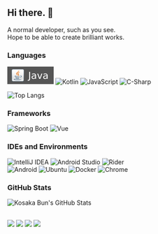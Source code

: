 ## Hi there. 👋
A normal developer, such as you see.<br />
Hope to be able to create brilliant works.

### Languages

![Java](./files/img/Java-gray.svg)
![Kotlin](https://img.shields.io/badge/Kotlin-gray?style=flat-square&logo=Kotlin)
![JavaScript](https://img.shields.io/badge/JavaScript-gray?style=flat-square&logo=JavaScript)
![C-Sharp](https://img.shields.io/badge/C%23-gray?style=flat-square&logo=.NET)

<span>
  <img src="https://github-readme-stats-git-master-airopis-projects.vercel.app/api/top-langs/?username=kosaka-bun&layout=compact&role=OWNER,ORGANIZATION_MEMBER,COLLABORATOR" alt="Top Langs" />
</span>

### Frameworks

![Spring Boot](https://img.shields.io/badge/Spring%20Boot-gray?style=flat-square&logo=Spring)
![Vue](https://img.shields.io/badge/Vue.js-gray?style=flat-square&logo=Vue.js)

### IDEs and Environments
![IntelliJ IDEA](https://img.shields.io/badge/IntelliJ%20IDEA-gray?style=flat-square&logo=IntelliJ%20IDEA)
![Android Studio](https://img.shields.io/badge/Android%20Studio-gray?style=flat-square&logo=Android%20Studio)
![Rider](https://img.shields.io/badge/Rider-gray?style=flat-square&logo=Rider)<br />
![Android](https://img.shields.io/badge/Android-gray?style=flat-square&logo=Android)
![Ubuntu](https://img.shields.io/badge/Ubuntu-gray?style=flat-square&logo=Ubuntu)
![Docker](https://img.shields.io/badge/Docker-gray?style=flat-square&logo=Docker)
![Chrome](https://img.shields.io/badge/Chrome-gray?style=flat-square&logo=Google%20Chrome)

### GitHub Stats

<span>
  <img src="https://github-readme-stats-git-master-airopis-projects.vercel.app/api?username=kosaka-bun&show_icons=true&include_all_commits=true&role=OWNER,ORGANIZATION_MEMBER,COLLABORATOR" alt="Kosaka Bun's GitHub Stats" />
</span>
<br /><br />

![](https://badges.strrl.dev/visits/kosaka-bun/kosaka-bun?style=flat-square&logo=github)
![](https://badges.strrl.dev/years/kosaka-bun?style=flat-square&logo=github)
![](https://badges.strrl.dev/repos/kosaka-bun?style=flat-square&logo=github)
![](https://badges.strrl.dev/contributions/all/kosaka-bun?style=flat-square&logo=github)
